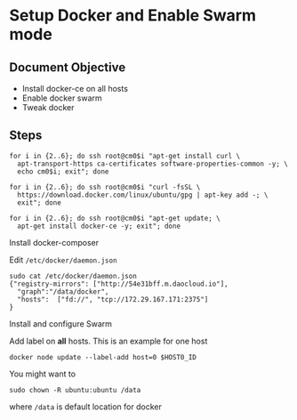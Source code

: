 # Setup Docker and Enable Swarm mode

## Document Objective
- Install docker-ce on all hosts
- Enable docker swarm
- Tweak docker

## Steps

```
for i in {2..6}; do ssh root@cm0$i "apt-get install curl \
  apt-transport-https ca-certificates software-properties-common -y; \
  echo cm0$i; exit"; done
```

```
for i in {2..6}; do ssh root@cm0$i "curl -fsSL \
  https://download.docker.com/linux/ubuntu/gpg | apt-key add -; \
  exit"; done
```

```
for i in {2..6}; do ssh root@cm0$i "apt-get update; \
  apt-get install docker-ce -y; exit"; done
```

Install docker-composer

Edit ```/etc/docker/daemon.json```

```
sudo cat /etc/docker/daemon.json
{"registry-mirrors": ["http://54e31bff.m.daocloud.io"],
  "graph":"/data/docker",
  "hosts":  ["fd://", "tcp://172.29.167.171:2375"]
}
```

Install and configure Swarm

Add label on __all__ hosts. This is an example for one host

```
docker node update --label-add host=0 $HOST0_ID
```

You might want to

```
sudo chown -R ubuntu:ubuntu /data
```

where ```/data``` is default location for docker

